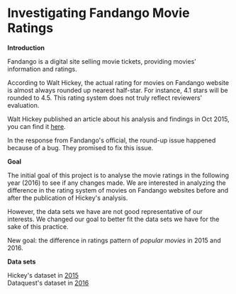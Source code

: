 # Investigating Fandango Movie Ratings

**Introduction**

Fandango is a digital site selling movie tickets, providing movies' information and ratings.

According to Walt Hickey, the actual rating for movies on Fandango website is almost always rounded up nearest half-star. For instance, 4.1 stars will be rounded to 4.5. This rating system does not truly reflect reviewers' evaluation.

Walt Hickey published an article about his analysis and findings in Oct 2015, you can find it [here](https://fivethirtyeight.com/features/fandango-movies-ratings/).

In the response from Fandango's official, the round-up issue happened because of a bug. They promised to fix this issue.

**Goal**

The initial goal of this project is to analyse the movie ratings in the following year (2016) to see if any changes made. We are interested in analyzing the difference in the rating system of movies on Fandango websites before and after the publication of Hickey's analysis.

However, the data sets we have are not good representative of our interests. We changed our goal to better fit the data sets we have for the sake of this practice. 

New goal: the difference in ratings pattern of *popular movies* in 2015 and 2016.

**Data sets**

Hickey's dataset in [2015](https://github.com/fivethirtyeight/data/tree/master/fandango)<br>
Dataquest's dataset in [2016](https://github.com/mircealex/Movie_ratings_2016_17)
